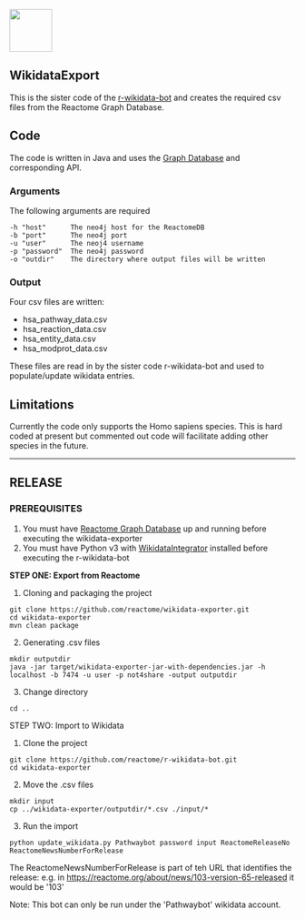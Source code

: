 [<img src=https://user-images.githubusercontent.com/6883670/31999264-976dfb86-b98a-11e7-9432-0316345a72ea.png height=75 />](https://reactome.org)

## WikidataExport

This is the sister code of the [r-wikidata-bot](https://github.com/reactome/r-wikidata-bot) and creates the required csv files from the Reactome Graph Database.

## Code

The code is written in Java and uses the [Graph Database](http://www.reactome.org/pages/documentation/developer-guide/graph-database/) and corresponding API. 


### Arguments

The following arguments are required

```console
-h "host"      The neo4j host for the ReactomeDB
-b "port"      The neo4j port
-u "user"      The neoj4 username
-p "password"  The neo4j password
-o "outdir"    The directory where output files will be written
```


### Output

Four csv files are written:
- hsa\_pathway\_data.csv
- hsa\_reaction\_data.csv
- hsa\_entity\_data.csv
- hsa\_modprot\_data.csv


These files are read in by the sister code r-wikidata-bot and used to populate/update wikidata entries.


## Limitations

Currently the code only supports the Homo sapiens species. This is hard coded at present but commented out code will facilitate adding other species in the future.


---

## RELEASE

### PREREQUISITES


1. You must have [Reactome Graph Database](http://www.reactome.org/dev/graph-database/) up and running before executing the wikidata-exporter
2. You must have Python v3 with [WikidataIntegrator](https://github.com/SuLab/WikidataIntegrator) installed before executing the r-wikidata-bot

**STEP ONE: Export from Reactome**

1. Cloning and packaging the project

```console
git clone https://github.com/reactome/wikidata-exporter.git
cd wikidata-exporter
mvn clean package
```

2. Generating .csv files

```console
mkdir outputdir
java -jar target/wikidata-exporter-jar-with-dependencies.jar -h localhost -b 7474 -u user -p not4share -output outputdir
```

3. Change directory

```console
cd ..
```

STEP TWO: Import to Wikidata

1. Clone the project

```console
git clone https://github.com/reactome/r-wikidata-bot.git
cd wikidata-exporter
```

2. Move the .csv files

```console
mkdir input
cp ../wikidata-exporter/outputdir/*.csv ./input/*
```

3. Run the import

```console
python update_wikidata.py Pathwaybot password input ReactomeReleaseNo ReactomeNewsNumberForRelease
```

The ReactomeNewsNumberForRelease is part of teh URL that identifies the release: e.g. in https://reactome.org/about/news/103-version-65-released it would be '103'

Note: This bot can only be run under the 'Pathwaybot' wikidata account.

